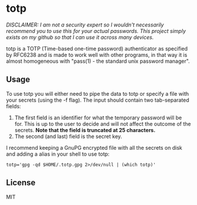 # totp

_DISCLAIMER: I am not a security expert so I wouldn't necessarily
recommend you to use this for your actual passwords.  This project
simply exists on my github so that I can use it across many devices._

totp is a TOTP (Time-based one-time password) authenticator as
specified by RFC6238 and is made to work well with other programs,
in that way it is almost homogeneous with "pass(1) - the standard
unix password manager".

## Usage

To use totp you will either need to pipe the data to totp or specify
a file with your secrets (using the -f flag). The input should
contain two tab-separated fields:
1. The first field is an identifier for what the temporary password
will be for. This is up to the user to decide and will not affect
the outcome of the secrets. __Note that the field is truncated at 25
characters.__
2. The second (and last) field is the secret key.


I recommend keeping a GnuPG encrypted file with all the secrets on disk
and adding a alias in your shell to use totp:

    totp='gpg -qd $HOME/.totp.gpg 2>/dev/null | (which totp)'

## License
MIT
